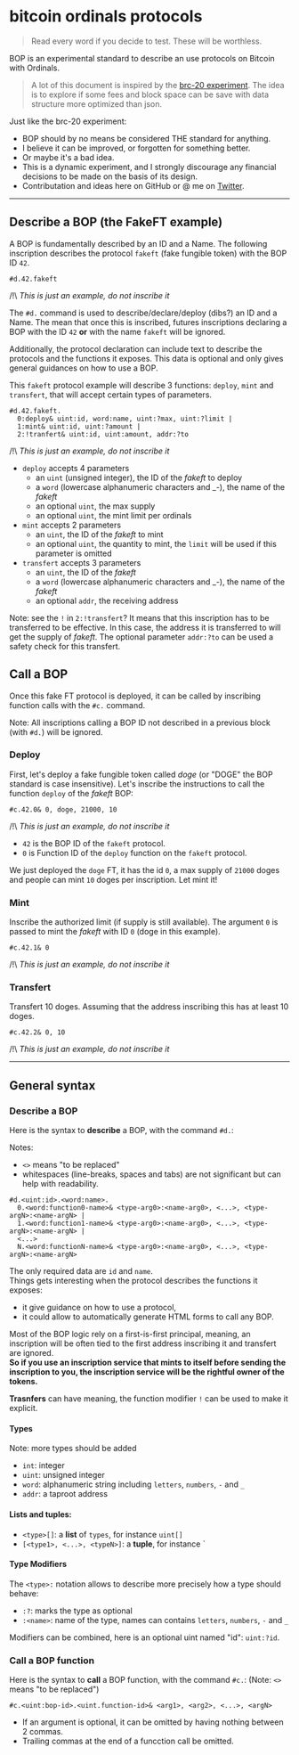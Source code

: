 # bitcoin ordinals protocols

> Read every word if you decide to test. These will be worthless.

BOP is an experimental standard to describe an use protocols on Bitcoin with Ordinals.

> A lot of this document is inspired by the [brc-20 experiment](https://domo-2.gitbook.io/brc-20-experiment/). The idea is to explore if some fees and block space can be save with data structure more optimized than json.

Just like the brc-20 experiment:
  - BOP should by no means be considered THE standard for anything.
  - I believe it can be improved, or forgotten for something better.
  - Or maybe it's a bad idea.
  - This is a dynamic experiment, and I strongly discourage any financial decisions to be made on the basis of its design.
  - Contributation and ideas here on GitHub or @ me on [Twitter](https://twitter.com/cohars).

---

## Describe a BOP (the FakeFT example)

A BOP is fundamentally described by an ID and a Name.
The following inscription describes the protocol `fakeft` (fake fungible token) with the BOP ID `42`.

```
#d.42.fakeft
```
/!\ *This is just an example, do not inscribe it*

The `#d.` command is used to describe/declare/deploy (dibs?) an ID and a Name. 
The mean that once this is inscribed, futures inscriptions declaring a BOP with the ID `42` **or** with the name `fakeft` will be ignored.

Additionally, the protocol declaration can include text to describe the protocols and the functions it exposes. This data is optional and only gives general guidances on how to use a BOP.

This `fakeft` protocol example will describe 3 functions: `deploy`, `mint` and `transfert`, that will accept certain types of parameters.

```
#d.42.fakeft.
  0:deploy& uint:id, word:name, uint:?max, uint:?limit |
  1:mint& uint:id, uint:?amount |
  2:!tranfert& uint:id, uint:amount, addr:?to
```
/!\ *This is just an example, do not inscribe it*

- `deploy` accepts 4 parameters
  - an `uint` (unsigned integer), the ID of the *fakeft* to deploy
  - a `word` (lowercase alphanumeric characters and _-), the name of the *fakeft*
  - an optional `uint`, the max supply
  - an optional `uint`, the mint limit per ordinals
- `mint` accepts 2 parameters
  - an `uint`, the ID of the *fakeft* to mint
  - an optional `uint`, the quantity to mint, the `limit` will be used if this parameter is omitted
- `transfert` accepts 3 parameters
  - an `uint`, the ID of the *fakeft*
  - a `word` (lowercase alphanumeric characters and _-), the name of the *fakeft*
  - an optional `addr`, the receiving address

Note: see the `!` in `2:!transfert`? It means that this inscription has to be transferred to be effective. In this case, the address it is transferred to will get the supply of *fakeft*. The optional parameter `addr:?to` can be used a safety check for this transfert.

## Call a BOP

Once this fake FT protocol is deployed, it can be called by inscribing function calls with the `#c.` command.

Note: All inscriptions calling a BOP ID not described in a previous block (with `#d.`) will be ignored.

### Deploy

First, let's deploy a fake fungible token called *doge* (or "DOGE" the BOP standard is case insensitive).
Let's inscribe the instructions to call the function `deploy` of the *fakeft* BOP:

```
#c.42.0& 0, doge, 21000, 10
```
/!\ *This is just an example, do not inscribe it*

- `42` is the BOP ID of the `fakeft` protocol.
- `0` is Function ID of the `deploy` function on the `fakeft` protocol.

We just deployed the `doge` FT, it has the id `0`, a max supply of `21000` doges and people can mint `10` doges per inscription. Let mint it!

### Mint

Inscribe the authorized limit (if supply is still available).
The argument `0` is passed to mint the *fakeft* with ID `0` (doge in this example).

```
#c.42.1& 0
```
/!\ *This is just an example, do not inscribe it*

### Transfert

Transfert 10 doges.
Assuming that the address inscribing this has at least 10 doges.

```
#c.42.2& 0, 10
```
/!\ *This is just an example, do not inscribe it*

---

## General syntax

### Describe a BOP

Here is the syntax to **describe** a BOP, with the command `#d.`:

Notes:
- `<>` means "to be replaced"
- whitespaces (line-breaks, spaces and tabs) are not significant but can help with readability.

```
#d.<uint:id>.<word:name>.
  0.<word:function0-name>& <type-arg0>:<name-arg0>, <...>, <type-argN>:<name-argN> |
  1.<word:function1-name>& <type-arg0>:<name-arg0>, <...>, <type-argN>:<name-argN> |
  <...>
  N.<word:functionN-name>& <type-arg0>:<name-arg0>, <...>, <type-argN>:<name-argN>
```

The only required data are `id` and `name`.  
Things gets interesting when the protocol describes the functions it exposes:
  - it give guidance on how to use a protocol,
  - it could allow to automatically generate HTML forms to call any BOP.

Most of the BOP logic rely on a first-is-first principal, meaning, an inscription will be often tied to the first address inscribing it and transfert are ignored.  
**So if you use an inscription service that mints to itself before sending the inscription to you, the inscription service will be the rightful owner of the tokens.**

**Trasnfers** can have meaning, the function modifier `!` can be used to make it explicit.


#### Types

Note: more types should be added

- `int`: integer
- `uint`: unsigned integer
- `word`: alphanumeric string including `letters`, `numbers`, `-` and `_`
- `addr`: a taproot address

#### Lists and tuples:

- `<type>[]`: a **list** of `types`, for instance `uint[]`
- `[<type1>, <...>, <typeN>]`: a **tuple**, for instance `


#### Type Modifiers

The `<type>:` notation allows to describe more precisely how a type should behave:

- `:?`: marks the type as optional
- `:<name>`: name of the type, names can contains `letters`, `numbers`, `-` and `_`

Modifiers can be combined, here is an optional uint named "id": `uint:?id`.


### Call a BOP function

Here is the syntax to **call** a BOP function, with the command `#c.`:
(Note: `<>` means "to be replaced")

```
#c.<uint:bop-id>.<uint.function-id>& <arg1>, <arg2>, <...>, <argN>
```

- If an argument is optional, it can be omitted by having nothing between 2 commas.
- Trailing commas at the end of a funcction call be omitted.
